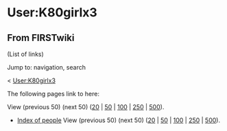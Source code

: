 # User:K80girlx3

## From FIRSTwiki

(List of links)

Jump to: navigation, search

< [User:K80girlx3](/index.php?title=User:K80girlx3&redirect=no "User:K80girlx3")

The following pages link to here:

View (previous 50) (next 50) ([20](/index.php?title=Special:Whatlinkshere/User:K80girlx3&limit=20&from=0 "Special:Whatlinkshere/User:K80girlx3") | [50](/index.php?title=Special:Whatlinkshere/User:K80girlx3&limit=50&from=0 "Special:Whatlinkshere/User:K80girlx3") | [100](/index.php?title=Special:Whatlinkshere/User:K80girlx3&limit=100&from=0 "Special:Whatlinkshere/User:K80girlx3") | [250](/index.php?title=Special:Whatlinkshere/User:K80girlx3&limit=250&from=0 "Special:Whatlinkshere/User:K80girlx3") | [500](/index.php?title=Special:Whatlinkshere/User:K80girlx3&limit=500&from=0 "Special:Whatlinkshere/User:K80girlx3")).

- [Index of people](Index_of_people "Index of people") View (previous 50) (next 50) ([20](/index.php?title=Special:Whatlinkshere/User:K80girlx3&limit=20&from=0 "Special:Whatlinkshere/User:K80girlx3") | [50](/index.php?title=Special:Whatlinkshere/User:K80girlx3&limit=50&from=0 "Special:Whatlinkshere/User:K80girlx3") | [100](/index.php?title=Special:Whatlinkshere/User:K80girlx3&limit=100&from=0 "Special:Whatlinkshere/User:K80girlx3") | [250](/index.php?title=Special:Whatlinkshere/User:K80girlx3&limit=250&from=0 "Special:Whatlinkshere/User:K80girlx3") | [500](/index.php?title=Special:Whatlinkshere/User:K80girlx3&limit=500&from=0 "Special:Whatlinkshere/User:K80girlx3")).
